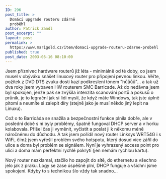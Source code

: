 ```yaml
---
ID: 296
post_title: >
  Domácí upgrade routeru zdárně
  proběhl
author: Patrick Zandl
post_excerpt: ""
layout: post
permalink: >
  https://www.marigold.cz/item/domaci-upgrade-routeru-zdarne-probehl
published: true
post_date: 2003-05-16 08:10:00
---
```

<P>Jsem příznivec hardware routerů již léta - minimálně od té doby, co jsem musel v obýváku snášet linuxový router pro připojení pevnou linkou. Věřte, požitek z DVD DTS zvuku dosti kazí podkreslení tónem "hůůůů"... a tak už dva roky jsem vybaven HW routerem SMC Barricade. Až do nedávna jsem byl spokojen, jenže pak se zvýšila intenzita scanování portů a pokusů o průnik, je to legrační jak si lidi myslí, že když máte Windows, tak jste úplně pitomí a neumíte si zalepit díry (stejně jako je musí někdo jiný lepit na Linuxu).</P>
<P>Což o to Barricáda se snažila a bezpečnostní funkce plnila dobře, ale v poslední době s ní byly problémy, špatně fungoval DHCP server a v horku kolabovala. Přišel čas ji vyměnit, vyčistit a poslat ji k někomu méně náročnému do důchodu. A tak jsem pořídil nový router Linksys WRT54G i s WiFi, čímž jsem vyřešil problém svého hotspotu, který dosud více zářil do ulice a doma byl problém se signálem. Nyní je vyhrazený access point pro ulici a doma mám perfektní rychlé pokrytí (jen nemám rychlou kartu).</P>
<P>Nový router nezklamal, stačilo ho zapojit do sítě, do ethernetu a všechno jelo jak z praku. Logy se zase úspěšně plní, DHCP funguje a všichni jsme spokojeni. Kdyby to s technikou šlo vždy tak snadno...</P>